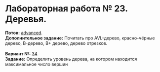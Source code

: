 ﻿# Лабораторная работа № 23. Деревья.
**Поток:** <ins>advanced</ins>.</br>**Дополнительное задание:** Почитать про AVL-дерево, красно-чёрные дерево, B-дерево, B+ дерево, дерево отрезков.</br></br>**Вариант №:** <ins>34</ins></br>**Задание:** Определить уровень дерева, на котором находится максимальное число вершин
